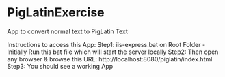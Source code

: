 # PigLatinExercise
App to convert normal text to PigLatin Text

Instructions to access this App:
Step1: iis-express.bat on Root Folder - Initially Run this bat file which will start the server locally
Step2: Then open any browser & browse this URL: http://localhost:8080/piglatin/index.html
Step3: You should see a working App
